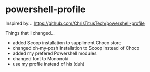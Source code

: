 # powershell-profile

Inspired by...
https://github.com/ChrisTitusTech/powershell-profile

Things that I changed...
- added Scoop installation to suppliment Choco store
- changed oh-my-posh installation to Scoop instead of Choco
- added my prefered Powershell modules
- changed font to Mononoki
- use my profile instead of his (duh)
